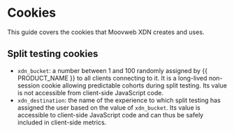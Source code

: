 # Cookies

This guide covers the cookies that Moovweb XDN creates and uses.

## Split testing cookies

- `xdn_bucket`: a number between 1 and 100 randomly assigned by {{ PRODUCT_NAME }} to all clients connecting to it. It is a long-lived non-session cookie allowing predictable cohorts during split testing. Its value is not accessible from client-side JavaScript code.
- `xdn_destination`: the name of the experience to which split testing has assigned the user based on the value of `xdn_bucket`. Its value is accessible to client-side JavaScript code and can thus be safely included in client-side metrics.
